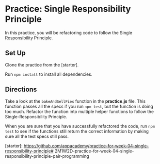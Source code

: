 # Practice: Single Responsibility Principle

In this practice, you will be refactoring code to follow the Single
Responsibility Principle.

## Set Up

Clone the practice from the [starter].

Run `npm install` to install all dependencies.

## Directions

Take a look at the `bakeAndSellPies` function in the __practice.js__ file. This
function passes all the specs if you run `npm test`, but the function is doing
too much. Refactor the function into multiple helper functions to follow the
Single-Responsibility Principle.

When you are sure that you have successfully refactored the code, run `npm test`
to see if the functions still return the correct information by making sure all
the test specs still pass.

[starter]: https://github.com/appacademy/practice-for-week-04-single-responsibility-principle# 2M1W2D-practice-for-week-04-single-responsibility-principle-pair-programming
